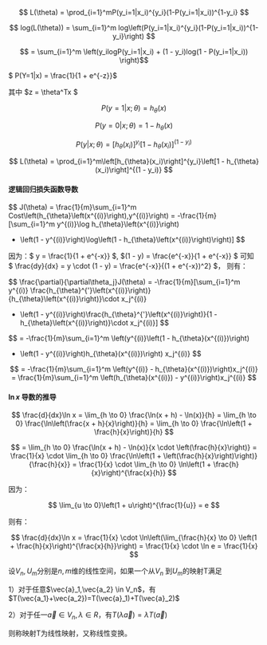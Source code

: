 
$$ L(\theta) = \prod_{i=1}^mP(y_i=1|x_i)^{y_i}(1-P(y_i=1|x_i))^{1-y_i} $$

$$ log(L(\theta)) = \sum_{i=1}^m log\left(P(y_i=1|x_i)^{y_i}(1-P(y_i=1|x_i))^{1-y_i}\right) $$

$$ = \sum_{i=1}^m \left(y_ilogP(y_i=1|x_i) + (1 - y_i)log(1 - P(y_i=1|x_i)) \right)$$


$ P(Y=1|x) = \frac{1}{1 + e^{-z}}$ 


其中 $z = \theta^Tx  $


$$ P(y=1|x;\theta) = h_{\theta}(x) $$

$$ P(y=0|x;\theta) = 1 - h_{\theta}(x) $$

$$ P(y|x;\theta) = \left[h_{\theta}(x_i)\right]^{y_i}\left[1 - h_{\theta}(x_i)\right]^{(1 - y_i)} $$

$$ L(\theta) = \prod_{i=1}^m\left[h_{\theta}(x_i)\right]^{y_i}\left[1 - h_{\theta}(x_i)\right]^{(1 - y_i)} $$

#### 逻辑回归损失函数导数

$$ J(\theta) = \frac{1}{m}\sum_{i=1}^m Cost\left(h_{\theta}\left(x^{(i)}\right),y^{(i)}\right) 
= -\frac{1}{m}[\sum_{i=1}^m y^{(i)}\log h_{\theta}\left(x^{(i)}\right) 
+ \left(1 - y^{(i)}\right)\log\left(1 - h_{\theta}\left(x^{(i)}\right)\right)] $$

因为：$ y = \frac{1}{1 + e^{-x}} $, $(1 - y) = \frac{e^{-x}}{1 + e^{-x}} $ 
可知
$ \frac{dy}{dx} = y \cdot (1 - y) = \frac{e^{-x}}{(1 + e^{-x})^2} $，
则有：

$$ \frac{\partial}{\partial\theta_j}J(\theta) = -\frac{1}{m}[\sum_{i=1}^m 
y^{(i)} \frac{h_{\theta}^{'}\left(x^{(i)}\right)}{h_{\theta}\left(x^{(i)}\right)}\cdot x_j^{(i)}
- \left(1 - y^{(i)}\right)\frac{h_{\theta}^{'}\left(x^{(i)}\right)}{1 - h_{\theta}\left(x^{(i)}\right)}\cdot x_j^{(i)}] $$

$$ = -\frac{1}{m}\sum_{i=1}^m \left(y^{(i)}\left(1 - h_{\theta}(x^{(i)})\right) 
- \left(1 - y^{(i)}\right)h_{\theta}(x^{(i)})\right) x_j^{(i)} $$

$$ = -\frac{1}{m}\sum_{i=1}^m \left(y^{(i)} - h_{\theta}(x^{(i)})\right)x_j^{(i)} 
= \frac{1}{m}\sum_{i=1}^m \left(h_{\theta}(x^{(i)}) - y^{(i)}\right)x_j^{(i)} 
$$


#### $\ln x$ 导数的推导


$$ \frac{d}{dx}\ln x 
= \lim_{h \to 0} \frac{\ln(x + h) - \ln(x)}{h} 
= \lim_{h \to 0} \frac{\ln\left(\frac{x + h}{x}\right)}{h} 
= \lim_{h \to 0} \frac{\ln\left(1 + \frac{h}{x}\right)}{h} $$


$$ = \lim_{h \to 0} \frac{\ln(x + h) - \ln(x)}{x \cdot \left(\frac{h}{x}\right)} 
= \frac{1}{x} \cdot \lim_{h \to 0} \frac{\ln\left(1 + \left(\frac{h}{x}\right)\right)}{\frac{h}{x}} 
= \frac{1}{x} \cdot \lim_{h \to 0} \ln\left(1 + \frac{h}{x}\right)^{\frac{x}{h}} $$


因为：

$$ \lim_{u \to 0}\left(1 + u\right)^{\frac{1}{u}} = e $$

则有：

$$ \frac{d}{dx}\ln x 
= \frac{1}{x} \cdot \ln\left(\lim_{\frac{h}{x} \to 0} \left(1 + \frac{h}{x}\right)^{\frac{x}{h}}\right)
= \frac{1}{x} \cdot \ln e
= \frac{1}{x} $$


设$V_n,U_m$分别是$n,m$维的线性空间，如果一个从$V_n$ 到$U_m$的映射T满足

1）对于任意$\vec{a}_1,\vec{a_2} \in V_n$，有$T(\vec{a_1}+\vec{a_2})=T(\vec{a}_1)+T(\vec{a}_2)$

2）对于任一$\vec{a} \in V_n, \lambda \in R$，有$T(\lambda \vec{a})=\lambda T(\vec{a})$

则称映射T为线性映射，又称线性变换。
